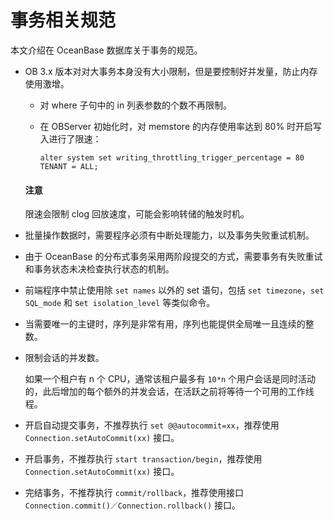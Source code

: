 # 事务相关规范

本文介绍在 OceanBase 数据库关于事务的规范。

* OB 3.x 版本对对大事务本身没有大小限制，但是要控制好并发量，防止内存使用激增。

  * 对 where 子句中的 in 列表参数的个数不再限制。

  * 在 OBServer 初始化时，对 memstore 的内存使用率达到 80% 时开启写入进行了限速：

    `alter system set writing_throttling_trigger_percentage = 80 TENANT = ALL;`

  <main id="notice" type='notice'>
    <h4>注意</h4>
    <p>限速会限制 clog 回放速度，可能会影响转储的触发时机。</p>
  </main>

* 批量操作数据时，需要程序必须有中断处理能力，以及事务失败重试机制。

* 由于 OceanBase 的分布式事务采用两阶段提交的方式，需要事务有失败重试和事务状态未决检查执行状态的机制。

* 前端程序中禁止使用除 `set names` 以外的 set 语句，包括 `set timezone`，`set SQL_mode` 和 s`et isolation_level` 等类似命令。

* 当需要唯一的主键时，序列是非常有用，序列也能提供全局唯一且连续的整数。

* 限制会话的并发数。

  如果一个租户有 n 个 CPU，通常该租户最多有 `10*n` 个用户会话是同时活动的，此后增加的每个额外的并发会话，在活跃之前将等待一个可用的工作线程。
  
* 开启自动提交事务，不推荐执行 `set @@autocommit=xx`，推荐使用 `Connection.setAutoCommit(xx)` 接口。

* 开启事务，不推荐执行 `start transaction/begin`，推荐使用 `Connection.setAutoCommit(xx)` 接口。

* 完结事务，不推荐执行 `commit/rollback`，推荐使用接口 `Connection.commit()／Connection.rollback()` 接口。
